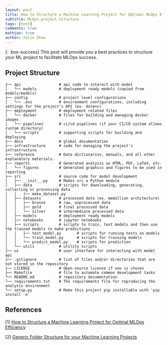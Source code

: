 ```yaml
---
layout: post
title: How to Structure a Machine Learning Project for Optimal MLOps Efficiency
subtitle: MLOps project structure
tags: [test]
comments: true
mathjax: true
author: Yulin Zhao
---
```


{: .box-success}
This post will provide you a best practices to structure your ML project to facilitate MLOps success.

## Project Structure

```
├── api                 # api code to interact with model
│   └── models          # deployment ready models (copied from models/models)
├── config              # project level configurations
│   └── .env            # environment configurations, including settings for the project’s API (ex. dotenv)
├── deployment          # deployment related files
│   └── docker          # files for building and managing docker images
│   └── pipelines       # ci/cd pipelines (if your CI/CD system allows custom directory)
│   └── scripts         # supporting scripts for building and deploying
├── docs                # global documentation
├── infrastructure      # code for managing the project's infrastructure
├── reference           # Data dictionaries, manuals, and all other explanatory materials. 
├── reports             # Generated analysis as HTML, PDF, LaTeX, etc.
│   └── figures         # Generated graphics and figures to be used in reporting   
├── src                 # source code for model development
│   ├── __init__.py     # Makes src a Python module            
│   ├── data            # scripts for downloading, generating, collecting or processing data
│   │   ├── make_dataset.py
│   ├── datasets        # processed data (ex. medallion architecture)
│   │   ├── bronze      # raw, unprocessed data
│   │   ├── gold        # final processed data
│   │   └── silver      # intermediate processed data
│   ├── models          # deployment ready models
│   ├── notebooks       # jupyter notebooks
│   ├── scripts         # scripts to train, test models and then use the trained models to make predictions
│   │   ├── test_model.py       # scripts for running tests on models
│   │   └── train_model.py      # scripts for training models
│   │   └── predict_model.py    # scripts for prediction
│   └── utils           # utility scripts
├── ui                  # user interface for interacting with model api
├── .gitignore          # list of files and/or directories that are not stored in the repository
├── LICENSE             # Open-source license if one is chosen
├── Makefile            # file to automate common development tasks
└── README.md           # repository documentation
└── requirements.txt    # The requirements file for reproducing the analysis environment
└── setup.py            # Make this project pip installable with 'pip install -e'
```

## References
<a id="1">[1]</a> 
[How to Structure a Machine Learning Project for Optimal MLOps Efficiency](https://medium.com/@craftworkai/how-to-structure-a-machine-learning-project-for-optimal-mlops-efficiency-0046e15ce033)

<a id="2">[2]</a> 
[Generic Folder Structure for your Machine Learning Projects](https://dev.to/luxacademy/generic-folder-structure-for-your-machine-learning-projects-4coe)

